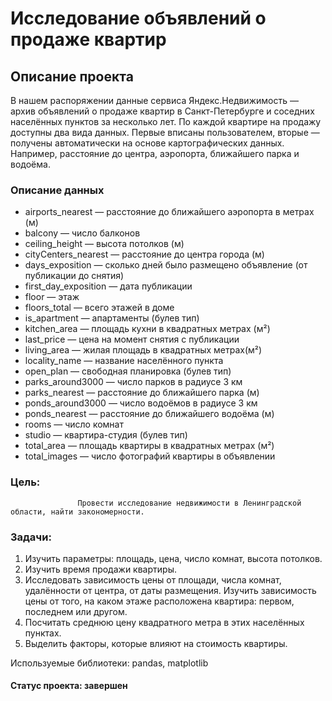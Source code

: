 # Исследование объявлений о продаже квартир

## Описание проекта
В нашем распоряжении данные сервиса Яндекс.Недвижимость — архив объявлений о продаже квартир в Санкт-Петербурге и соседних населённых пунктов за несколько лет. По каждой квартире на продажу доступны два вида данных. Первые вписаны пользователем, вторые — получены автоматически на основе картографических данных. Например, расстояние до центра, аэропорта, ближайшего парка и водоёма.

### Описание данных
- airports_nearest — расстояние до ближайшего аэропорта в метрах (м)
- balcony — число балконов
- ceiling_height — высота потолков (м)
- cityCenters_nearest — расстояние до центра города (м)
- days_exposition — сколько дней было размещено объявление (от публикации до снятия)
- first_day_exposition — дата публикации
- floor — этаж
- floors_total — всего этажей в доме
- is_apartment — апартаменты (булев тип)
- kitchen_area — площадь кухни в квадратных метрах (м²)
- last_price — цена на момент снятия с публикации
- living_area — жилая площадь в квадратных метрах(м²)
- locality_name — название населённого пункта
- open_plan — свободная планировка (булев тип)
- parks_around3000 — число парков в радиусе 3 км
- parks_nearest — расстояние до ближайшего парка (м)
- ponds_around3000 — число водоёмов в радиусе 3 км
- ponds_nearest — расстояние до ближайшего водоёма (м)
- rooms — число комнат
- studio — квартира-студия (булев тип)
- total_area — площадь квартиры в квадратных метрах (м²)
- total_images — число фотографий квартиры в объявлении

### Цель:
                   Провести исследование недвижимости в Ленинградской области, найти закономерности.   
### Задачи:
1. Изучить параметры: площадь, цена, число комнат, высота потолков.
2. Изучить время продажи квартиры. 
3. Исследовать зависимость цены от площади, числа комнат, удалённости от центра, от даты размещения. Изучить зависимость цены от того, на каком этаже расположена квартира: первом, последнем или другом. 
4. Посчитать среднюю цену квадратного метра в этих населённых пунктах.
5. Выделить факторы, которые влияют на стоимость квартиры.

Используемые библиотеки: pandas, matplotlib 

#### Статус проекта: завершен

